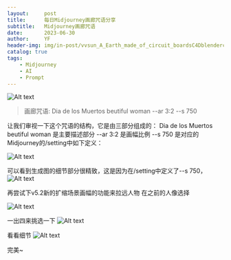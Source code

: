 ```yaml
---
layout:     post
title:      每日Midjourney画廊咒语分享
subtitle:   Midjourney画廊咒语
date:       2023-06-30
author:     YF
header-img: img/in-post/vvsun_A_Earth_made_of_circuit_boardsC4Dblendercleanpinteresthyp_f20ada07-9768-4a24-aa51-8adb0842e160.png
catalog: true
tags:
    - Midjourney
    - AI
    - Prompt
---
```

![Alt text](https://cdn.discordapp.com/attachments/1091286043510185987/1123913265077039174/vvsun_Dia_de_los_Muertos_beutiful_woman_80c29aef-bd2e-4523-b16a-bd259a2ed56f.webp)


> 画廊咒语:
> Dia de los Muertos beutiful woman --ar 3:2 --s 750

让我们审视一下这个咒语的结构，它是由三部分组成的：
    Dia de los Muertos beutiful woman 是主要描述部分
    --ar 3:2 是画幅比例
    --s 750 是对应的Midjourney的/setting中如下定义：

![Alt text](https://cdn.discordapp.com/attachments/1091286043510185987/1124251416995844126/image.png)


可以看到生成图的细节部分很精致，这是因为在/setting中定义了--s 750，
![Alt text](https://cdn.discordapp.com/attachments/1091286043510185987/1123914097499570236/vvsun_Dia_de_los_Muertos_beutiful_woman_170828e1-920b-4ec9-8c49-7c62be2889de.png)


再尝试下v5.2新的扩缩场景画幅的功能来拉远人物
在之前的人像选择

![Alt text](https://cdn.discordapp.com/attachments/1091286043510185987/1124252422236291092/image.png)

一出四来挑选一下
![Alt text](https://cdn.discordapp.com/attachments/1091286043510185987/1123914419253022803/vvsun_Dia_de_los_Muertos_beutiful_woman_1f443417-13a0-4c26-a98a-205999c4cbfa.png)

看看细节
![Alt text](https://cdn.discordapp.com/attachments/1091286043510185987/1123914482901594162/vvsun_Dia_de_los_Muertos_beutiful_woman_503a90d8-bb6b-4d32-96b8-32e99becd6b2.png)

完美~